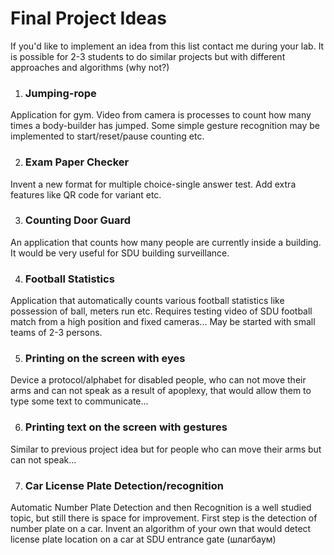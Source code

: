 # Final Project Ideas

If you'd like to implement an idea from this list contact me during your lab. It is possible for 2-3 students to do similar projects but with different approaches and algorithms (why not?)

1. ### Jumping-rope
Application for gym. Video from camera is processes to count how many times a body-builder has jumped. Some simple gesture recognition may be implemented to start/reset/pause counting etc.

2. ### Exam Paper Checker
Invent a new format for multiple choice-single answer test. Add extra features like QR code for variant etc.

3. ### Counting Door Guard
An application that counts how many people are currently inside a building. It would be very useful for SDU building surveillance.

4. ### Football Statistics
Application that automatically counts various football statistics like possession of ball, meters run etc. Requires testing video of SDU football match from a high position and fixed cameras...
May be started with small teams of 2-3 persons.

5. ### Printing on the screen with eyes
Device a protocol/alphabet for disabled people, who can not move their arms and can not speak as a result of apoplexy, that would allow them to type some text to communicate...

6. ### Printing text on the screen with gestures
Similar to previous project idea but for people who can move their arms but can not speak...

7. ### Car License Plate Detection/recognition
Automatic Number Plate Detection and then Recognition is a well studied topic, but still there is space for improvement. First step is the detection of number plate on a car. Invent an algorithm of your own that would detect license plate location on a car at SDU entrance gate (шлагбаум)
